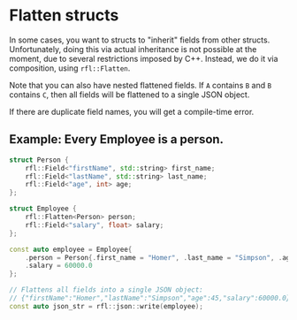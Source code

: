# Flatten structs

In some cases, you want to structs to "inherit" fields from other structs. Unfortunately, doing this
via actual inheritance is not possible at the moment, due to several restrictions imposed by C++. 
Instead, we do it via composition, using `rfl::Flatten`.

Note that you can also have nested flattened fields. If `A` contains `B` and `B` contains `C`, then
all fields will be flattened to a single JSON object.

If there are duplicate field names, you will get a compile-time error.

## Example: Every Employee is a person.

```cpp
struct Person {
    rfl::Field<"firstName", std::string> first_name;
    rfl::Field<"lastName", std::string> last_name;
    rfl::Field<"age", int> age;
};

struct Employee {
    rfl::Flatten<Person> person;
    rfl::Field<"salary", float> salary;
};

const auto employee = Employee{
    .person = Person{.first_name = "Homer", .last_name = "Simpson", .age = 45},
    .salary = 60000.0
};

// Flattens all fields into a single JSON object:
// {"firstName":"Homer","lastName":"Simpson","age":45,"salary":60000.0}
const auto json_str = rfl::json::write(employee);
```
